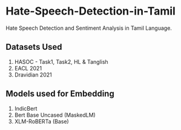 # Hate-Speech-Detection-in-Tamil

Hate Speech Detection and Sentiment Analysis in Tamil Language.

## Datasets Used
1. HASOC - Task1, Task2, HL & Tanglish
2. EACL 2021
3. Dravidian 2021

## Models used for Embedding
1. IndicBert
2. Bert Base Uncased (MaskedLM)
3. XLM-RoBERTa (Base)